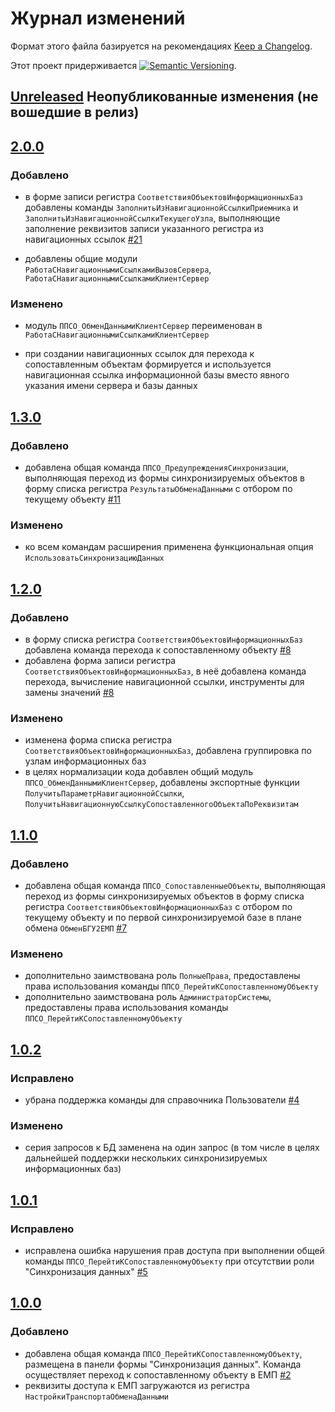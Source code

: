 # Журнал изменений

Формат этого файла базируется на рекомендациях
[Keep a Changelog](https://keepachangelog.com/ru/1.0.0/).

Этот проект придерживается
[![Semantic Versioning](https://img.shields.io/static/v1?label=Semantic%20Versioning&message=v2.0.0&color=green&logo=semver)](https://semver.org/lang/ru/spec/v2.0.0.html).

## [Unreleased] Неопубликованные изменения (не вошедшие в релиз)

## [2.0.0]

### Добавлено

- в форме записи регистра `СоответствияОбъектовИнформационныхБаз`
  добавлены команды `ЗаполнитьИзНавигационнойСсылкиПриемника` и
  `ЗаполнитьИзНавигационнойСсылкиТекущегоУзла`,
  выполняющие заполнение реквизитов записи указанного регистра
  из навигационных ссылок
  [#21](https://github.com/csm-ivanovo-ru/1s-GoToLinkedObjects/issues/21)

- добавлены общие модули `РаботаСНавигационнымиСсылкамиВызовСервера`,
  `РаботаСНавигационнымиСсылкамиКлиентСервер`

### Изменено

- модуль `ППСО_ОбменДаннымиКлиентСервер` переименован в
  `РаботаСНавигационнымиСсылкамиКлиентСервер`

- при создании навигационных ссылок для перехода к сопоставленным объектам
  формируется и используется навигационная ссылка информационной базы
  вместо явного указания имени сервера и базы данных

## [1.3.0]

### Добавлено

- добавлена общая команда `ППСО_ПредупрежденияСинхронизации`,
  выполняющая переход из формы синхронизируемых объектов
  в форму списка регистра `РезультатыОбменаДанными`
  с отбором по текущему объекту
  [#11](https://github.com/csm-ivanovo-ru/1s-GoToLinkedObjects/issues/11)

### Изменено

- ко всем командам расширения применена функциональная опция
  `ИспользоватьСинхронизациюДанных`

## [1.2.0]

### Добавлено

- в форму списка регистра `СоответствияОбъектовИнформационныхБаз` добавлена
  команда перехода к сопоставленному объекту
  [#8](https://github.com/csm-ivanovo-ru/1s-GoToLinkedObjects/issues/8)
- добавлена форма записи регистра `СоответствияОбъектовИнформационныхБаз`,
  в неё добавлена команда перехода, вычисление навигационной ссылки,
  инструменты для замены значений
  [#8](https://github.com/csm-ivanovo-ru/1s-GoToLinkedObjects/issues/8)

### Изменено

- изменена форма списка регистра `СоответствияОбъектовИнформационныхБаз`,
  добавлена группировка по узлам информационных баз
- в целях нормализации кода добавлен общий модуль `ППСО_ОбменДаннымиКлиентСервер`,
  добавлены экспортные функции `ПолучитьПараметрНавигационнойСсылки`,
  `ПолучитьНавигационнуюСсылкуСопоставленногоОбъектаПоРеквизитам`

## [1.1.0]

### Добавлено

- добавлена общая команда `ППСО_СопоставленныеОбъекты`,
  выполняющая переход из формы синхронизируемых объектов
  в форму списка регистра `СоответствияОбъектовИнформационныхБаз`
  с отбором по текущему объекту и по первой синхронизируемой базе
  в плане обмена `ОбменБГУ2ЕМП`
  [#7](https://github.com/csm-ivanovo-ru/1s-GoToLinkedObjects/issues/7)

### Изменено

- дополнительно заимствована роль `ПолныеПрава`,
  предоставлены права использования команды
  `ППСО_ПерейтиКСопоставленномуОбъекту`
- дополнительно заимствована роль `АдминистраторСистемы`,
  предоставлены права использования команды
  `ППСО_ПерейтиКСопоставленномуОбъекту`

## [1.0.2]

### Исправлено

- убрана поддержка команды для справочника Пользователи
  [#4](https://github.com/csm-ivanovo-ru/1s-GoToLinkedObjects/issues/4)

### Изменено

- серия запросов к БД заменена на один запрос
  (в том числе в целях дальнейшей поддержки нескольких синхронизируемых
  информационных баз)

## [1.0.1]

### Исправлено

- исправлена ошибка нарушения прав доступа при выполнении
  общей команды `ППСО_ПерейтиКСопоставленномуОбъекту`
  при отсутствии роли "Синхронизация данных"
  [#5](https://github.com/csm-ivanovo-ru/1s-GoToLinkedObjects/issues/5)

## [1.0.0]

### Добавлено

- добавлена общая команда `ППСО_ПерейтиКСопоставленномуОбъекту`,
  размещена в панели формы "Синхронизация данных".
  Команда осуществляет переход к сопоставленному объекту в ЕМП
  [#2](https://github.com/csm-ivanovo-ru/1s-GoToLinkedObjects/issues/2)
- реквизиты доступа к ЕМП загружаются из регистра `НастройкиТранспортаОбменаДанными`

[Unreleased]: https://github.com/csm-ivanovo-ru/1s-GoToLinkedObjects/compare/2.0.0...HEAD
[2.0.0]: https://github.com/csm-ivanovo-ru/1s-GoToLinkedObjects/compare/1.3.0...2.0.0
[1.3.0]: https://github.com/csm-ivanovo-ru/1s-GoToLinkedObjects/compare/1.2.0...1.3.0
[1.2.0]: https://github.com/csm-ivanovo-ru/1s-GoToLinkedObjects/compare/1.1.0...1.2.0
[1.1.0]: https://github.com/csm-ivanovo-ru/1s-GoToLinkedObjects/compare/1.0.2...1.1.0
[1.0.2]: https://github.com/csm-ivanovo-ru/1s-GoToLinkedObjects/compare/1.0.1...1.0.2
[1.0.1]: https://github.com/csm-ivanovo-ru/1s-GoToLinkedObjects/compare/1.0.0...1.0.1
[1.0.0]: https://github.com/csm-ivanovo-ru/1s-GoToLinkedObjects/releases/tag/1.0.0
